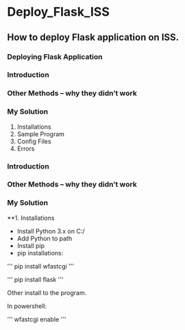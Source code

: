 # Deploy_Flask_ISS
## How to deploy Flask application on ISS.

### Deploying Flask Application
### Introduction
### Other Methods – why they didn’t work
### My Solution
1. Installations
2. Sample Program
3. Config Files
4. Errors
### Introduction
### Other Methods – why they didn’t work
### My Solution
**1. Installations
- Install Python 3.x  on C:/
-	Add Python to path
-	Install pip
- pip installations: 

''' pip install wfastcgi '''

''' pip install flask '''

Other install to the program.

In powershell:

''' wfastcgi enable '''
